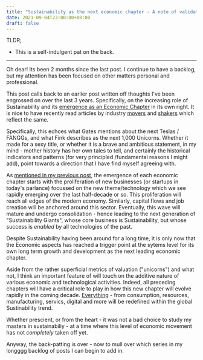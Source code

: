 ```yaml
---
title: "Sustainability as the next economic chapter - A note of validation on my earlier posts"
date: 2021-09-04T23:00:00+08:00
draft: false
---
```


TLDR;

- This is a self-indulgent pat on the back. 

---

Oh dear! Its been 2 months since the last post. I continue to have a backlog, but my attention has been focused on other matters personal and professional. 

This post calls back to an earlier post written off thoughts I've been engrossed on over the last 3 years. Specifically, on the increasing role of Sustainability and its [emergence as an Economic Chapter](https://www.makwaijun.com/blog/post40/) in its own right. It is nice to have recently read articles by industry [movers](https://www-cnbc-com.cdn.ampproject.org/c/s/www.cnbc.com/amp/2021/10/25/blackrock-ceo-larry-fink-next-1000-unicorns-will-be-in-climate-tech.html) and [shakers](https://www.cnbc.com/2021/10/20/bill-gates-expects-8-to-10-teslas-and-a-google-amazon-and-microsoft.html ) which reflect the same. 

Specifically, this echoes what Gates mentions about the next Teslas / FANGGs, and what Fink describes as the next 1,000 Unicorns. Whether it made for a sexy title, or whether it is a brave and ambitious statement, in my mind - mother history has her own tales to tell, and certainly the historical indicators and patterns (for very principled /fundamental reasons I might add), point towards a direction that I have find myself agreeing with.

As [mentioned in my previous post](https://www.makwaijun.com/blog/post38/), the emergence of each economic chapter starts with the proliferation of new businesses (or startups in today's parlance) focussed on the new theme/technology which we see rapidly emerging over the last half-decade or so. This proliferation will reach all edges of the modern economy. Similarly, capital flows and job creation will be anchored around this sector. Eventually, this wave will mature and undergo consolidation - hence leading to the next generation of "Sustainability Giants", whose core business is Sustainability, but whose success is *enabled* by all technologies of the past.

Despite Sustainability having been around for a long time, it is only now that the Economic aspects has reached a trigger point at the sytems level for its own long term growth and development as the next leading economic chapter. 

Aside from the rather superficial metrics of valuation ("unicorns") and what not, I think an important feature of will touch on the additive nature of various economic and technological activities. Indeed, all preceding chapters will have a critical role to play in how this new chapter will evolve rapidly in the coming decade. [Everything](https://www.makwaijun.com/blog/post37/) - from consumption, resources, manufacturing, servics, digital and more will be redefined within the global Sustinability trend. 

Whether prescient, or from the heart - it was not a bad choice to study my masters in sustainabiliy - at a time where this level of economic movement has not *completely* taken off yet.

Anyway, the back-patting is over - now to mull over which series in my longggg backlog of posts I can begin to add in. 
